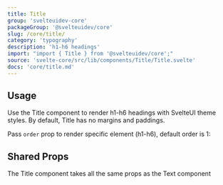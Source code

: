 ```yaml
---
title: Title
group: 'svelteuidev-core'
packageGroup: '@svelteuidev/core'
slug: /core/title/
category: 'typography'
description: 'h1-h6 headings'
import: "import { Title } from '@svelteuidev/core';"
source: 'svelte-core/src/lib/components/Title/Title.svelte'
docs: 'core/title.md'
---
```


<script lang="ts">
    import { Title } from '@svelteuidev/core';
    import { Heading, Preview } from 'components';

    const title = `
    <script>
        import { Title } from '@svelteuidev/core';
    <\/script>

    <Title order={1}>This is h1 title<\/Title>
    <Title order={2}>This is h2 title<\/Title>
    <Title order={3}>This is h3 title<\/Title>
    <Title order={4}>This is h4 title<\/Title>
    <Title order={5}>This is h5 title<\/Title>
    <Title order={6}>This is h6 title<\/Title>
    `;
    const sharedTitle = `
    <script>
        import { Title } from '@svelteuidev/core';
    <\/script>

    <Title order={1}>This is h1 title<\/Title>
    <Title order={1} variant='gradient'>This is h1 title with a twist<\/Title>
    `;
</script>

<Heading />

## Usage

Use the Title component to render h1-h6 headings with SvelteUI theme styles. By default, Title has no margins and paddings.

Pass `order` prop to render specific element (h1-h6), default order is 1:

<Preview code={title}>
    <Title order={1}>This is h1 title</Title>
    <Title order={2}>This is h2 title</Title>
    <Title order={3}>This is h3 title</Title>
    <Title order={4}>This is h4 title</Title>
    <Title order={5}>This is h5 title</Title>
    <Title order={6}>This is h6 title</Title>
</Preview>

## Shared Props

The Title component takes all the same props as the Text component

<Preview cols={2} code={sharedTitle}>
    <Title order={1}>This is h1 title</Title>
    <Title order={1} variant='gradient'>This is h1 title with a twist</Title>
</Preview>